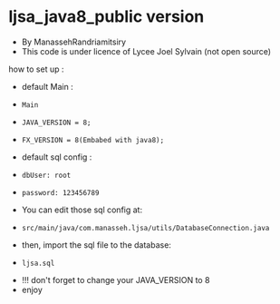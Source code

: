 # ljsa_java8_public version

- By ManassehRandriamitsiry
- This code is under licence of Lycee Joel Sylvain (not open source)

how to set up :
- default Main : 
-     Main
-     JAVA_VERSION = 8;
-     FX_VERSION = 8(Embabed with java8);
- default sql config :
-     dbUser: root
-     password: 123456789
- You can edit those sql config at:
-     src/main/java/com.manasseh.ljsa/utils/DatabaseConnection.java
- then, import the sql file to the database:
-     ljsa.sql
- !!! don't forget to change your JAVA_VERSION to 8
- enjoy
